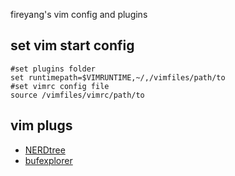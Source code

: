 fireyang's vim config and plugins
## set vim start config
    #set plugins folder
    set runtimepath=$VIMRUNTIME,~/,/vimfiles/path/to
    #set vimrc config file 
    source /vimfiles/vimrc/path/to

## vim plugs
* [NERDtree](https://github.com/scrooloose/nerdtree)
* [bufexplorer](http://www.vim.org/scripts/script.php?script_id=42)